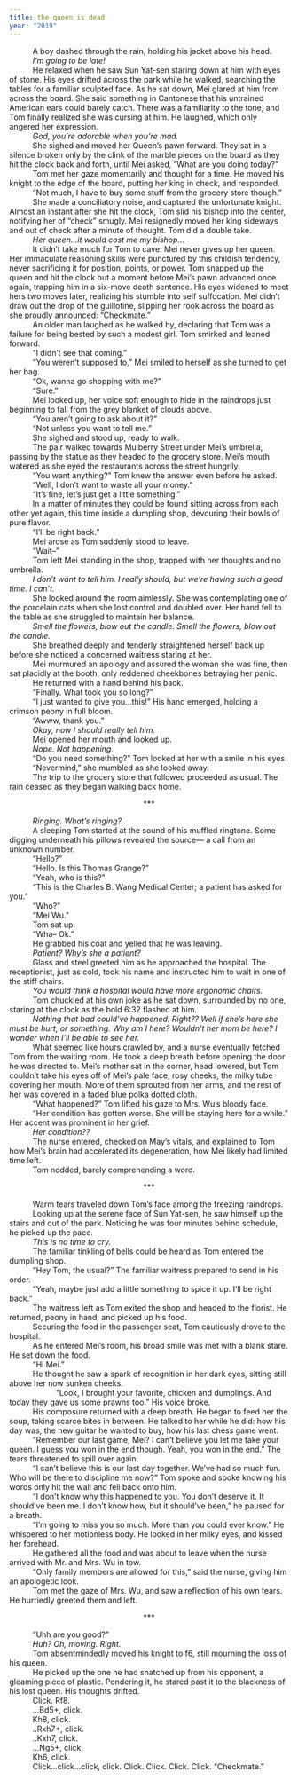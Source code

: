 ```yaml
---
title: the queen is dead
year: "2019"
---
```


&emsp;&emsp;&emsp;A boy dashed through the rain, holding his jacket above his head. <br>
&emsp;&emsp;&emsp;_I’m going to be late!_<br>
&emsp;&emsp;&emsp;He relaxed when he saw Sun Yat-sen staring down at him with eyes of stone. His eyes drifted across the park while he walked, searching the tables for a familiar sculpted face. As he sat down, Mei glared at him from across the board. She said something in Cantonese that his untrained American ears could barely catch. There was a familiarity to the tone, and Tom finally realized she was cursing at him. He laughed, which only angered her expression.<br>
&emsp;&emsp;&emsp;_God, you’re adorable when you’re mad._<br>
&emsp;&emsp;&emsp;She sighed and moved her Queen’s pawn forward. They sat in a silence broken only by the clink of the marble pieces on the board as they hit the clock back and forth, until Mei asked, “What are you doing today?”<br>
&emsp;&emsp;&emsp;Tom met her gaze momentarily and thought for a time. He moved his knight to the edge of the board, putting her king in check, and responded.<br>
&emsp;&emsp;&emsp;“Not much, I have to buy some stuff from the grocery store though.”<br>
&emsp;&emsp;&emsp;She made a conciliatory noise, and captured the unfortunate knight. Almost an instant after she hit the clock, Tom slid his bishop into the center, notifying her of “check” smugly. Mei resignedly moved her king sideways and out of check after a minute of thought. Tom did a double take.<br>
&emsp;&emsp;&emsp;_Her queen...it would cost me my bishop…_<br>
&emsp;&emsp;&emsp;It didn’t take much for Tom to cave: Mei never gives up her queen. Her immaculate reasoning skills were punctured by this childish tendency, never sacrificing it for position, points, or power. Tom snapped up the queen and hit the clock but a moment before Mei’s pawn advanced once again, trapping him in a six-move death sentence. His eyes widened to meet hers two moves later, realizing his stumble into self suffocation. Mei didn’t draw out the drop of the guillotine, slipping her rook across the board as she proudly announced: “Checkmate.”<br>
&emsp;&emsp;&emsp;An older man laughed as he walked by, declaring that Tom was a failure for being bested by such a modest girl.
Tom smirked and leaned forward.<br>
&emsp;&emsp;&emsp;“I didn’t see that coming.”<br>
&emsp;&emsp;&emsp;“You weren’t supposed to,” Mei smiled to herself as she turned to get her bag.<br>
&emsp;&emsp;&emsp;“Ok, wanna go shopping with me?”<br>
&emsp;&emsp;&emsp;“Sure.”<br>
&emsp;&emsp;&emsp;Mei looked up, her voice soft enough to hide in the raindrops just beginning to fall from the grey blanket of clouds above.<br>
&emsp;&emsp;&emsp;“You aren’t going to ask about it?”<br>
&emsp;&emsp;&emsp;“Not unless you want to tell me.”<br>
&emsp;&emsp;&emsp;She sighed and stood up, ready to walk.<br>
&emsp;&emsp;&emsp;The pair walked towards Mulberry Street under Mei’s umbrella, passing by the statue as they headed to the grocery store. Mei’s mouth watered as she eyed the restaurants across the street hungrily.<br>
&emsp;&emsp;&emsp;“You want anything?” Tom knew the answer even before he asked.<br>
&emsp;&emsp;&emsp;“Well, I don’t want to waste all your money.”<br>
&emsp;&emsp;&emsp;“It’s fine, let’s just get a little something.”<br>
&emsp;&emsp;&emsp;In a matter of minutes they could be found sitting across from each other yet again, this time inside a dumpling shop, devouring their bowls of pure flavor.<br>
&emsp;&emsp;&emsp;“I’ll be right back.”<br>
&emsp;&emsp;&emsp;Mei arose as Tom suddenly stood to leave.<br>
&emsp;&emsp;&emsp;“Wait–”<br>
&emsp;&emsp;&emsp;Tom left Mei standing in the shop, trapped with her thoughts and no umbrella.<br>
&emsp;&emsp;&emsp;_I don’t want to tell him. I really should, but we’re having such a good time. I can’t._<br>
&emsp;&emsp;&emsp;She looked around the room aimlessly. She was contemplating one of the porcelain cats when she lost control and doubled over. Her hand fell to the table as she struggled to maintain her balance.<br>
&emsp;&emsp;&emsp;_Smell the flowers, blow out the candle. Smell the flowers, blow out the candle._<br>
&emsp;&emsp;&emsp;She breathed deeply and tenderly straightened herself back up before she noticed a concerned waitress staring at her.<br>
&emsp;&emsp;&emsp;Mei murmured an apology and assured the woman she was fine, then sat placidly at the booth, only reddened cheekbones betraying her panic.<br>
&emsp;&emsp;&emsp;He returned with a hand behind his back.<br>
&emsp;&emsp;&emsp;“Finally. What took you so long?”<br>
&emsp;&emsp;&emsp;“I just wanted to give you...this!” His hand emerged, holding a crimson peony in full bloom.<br>
&emsp;&emsp;&emsp;“Awww, thank you.”<br>
&emsp;&emsp;&emsp;_Okay, now I should really tell him._<br>
&emsp;&emsp;&emsp;Mei opened her mouth and looked up.<br>
&emsp;&emsp;&emsp;_Nope. Not happening._<br>
&emsp;&emsp;&emsp;“Do you need something?” Tom looked at her with a smile in his eyes.<br>
&emsp;&emsp;&emsp;“Nevermind,” she mumbled as she looked away.<br>
&emsp;&emsp;&emsp;The trip to the grocery store that followed proceeded as usual. The rain ceased as they began walking back home.<br>

<center>***</center>

&emsp;&emsp;&emsp;_Ringing. What’s ringing?_<br>
&emsp;&emsp;&emsp;A sleeping Tom started at the sound of his muffled ringtone. Some digging underneath his pillows revealed the source–– a call from an unknown number.<br>
&emsp;&emsp;&emsp;“Hello?”<br>
&emsp;&emsp;&emsp;“Hello. Is this Thomas Grange?”<br>
&emsp;&emsp;&emsp;“Yeah, who is this?”<br>
&emsp;&emsp;&emsp;“This is the Charles B. Wang Medical Center; a patient has asked for you.”<br>
&emsp;&emsp;&emsp;“Who?”<br>
&emsp;&emsp;&emsp;“Mei Wu.”<br>
&emsp;&emsp;&emsp;Tom sat up.<br>
&emsp;&emsp;&emsp;“Wha– Ok.”<br>
&emsp;&emsp;&emsp;He grabbed his coat and yelled that he was leaving.<br>
&emsp;&emsp;&emsp;_Patient? Why’s she a patient?_<br>
&emsp;&emsp;&emsp;Glass and steel greeted him as he approached the hospital. The receptionist, just as cold, took his name and instructed him to wait in one of the stiff chairs.<br>
&emsp;&emsp;&emsp;_You would think a hospital would have more ergonomic chairs._<br>
&emsp;&emsp;&emsp;Tom chuckled at his own joke as he sat down, surrounded by no one, staring at the clock as the bold 6:32 flashed at him.<br>
&emsp;&emsp;&emsp;_Nothing that bad could’ve happened. Right?? Well if she’s here she must be hurt, or something. Why am I here? Wouldn’t her mom be here? I wonder when I’ll be able to see her._<br>
&emsp;&emsp;&emsp;What seemed like hours crawled by, and a nurse eventually fetched Tom from the waiting room. He took a deep breath before opening the door he was directed to. Mei’s mother sat in the corner, head lowered, but Tom couldn’t take his eyes off of Mei’s pale face, rosy cheeks, the milky tube covering her mouth. More of them sprouted from her arms, and the rest of her was covered in a faded blue polka dotted cloth.<br>
&emsp;&emsp;&emsp;“What happened?” Tom lifted his gaze to Mrs. Wu’s bloody face.<br>
&emsp;&emsp;&emsp;“Her condition has gotten worse. She will be staying here for a while.” Her accent was prominent in her grief.<br>
&emsp;&emsp;&emsp;_Her condition??_<br>
&emsp;&emsp;&emsp;The nurse entered, checked on May’s vitals, and explained to Tom how Mei’s brain had accelerated its degeneration, how Mei likely had limited time left.<br>
&emsp;&emsp;&emsp;Tom nodded, barely comprehending a word.<br>

<center>***</center>

&emsp;&emsp;&emsp;Warm tears traveled down Tom’s face among the freezing raindrops. <br>
&emsp;&emsp;&emsp;Looking up at the serene face of Sun Yat-sen, he saw himself up the stairs and out of the park. Noticing he was four minutes behind schedule, he picked up the pace. <br>
&emsp;&emsp;&emsp;_This is no time to cry._<br>
&emsp;&emsp;&emsp;The familiar tinkling of bells could be heard as Tom entered the dumpling shop.<br>
&emsp;&emsp;&emsp;“Hey Tom, the usual?” The familiar waitress prepared to send in his order.<br>
&emsp;&emsp;&emsp;“Yeah, maybe just add a little something to spice it up. I’ll be right back.”<br>
&emsp;&emsp;&emsp;The waitress left as Tom exited the shop and headed to the florist. He returned, peony in hand, and picked up his food. <br>
&emsp;&emsp;&emsp;Securing the food in the passenger seat, Tom cautiously drove to the hospital.<br>
&emsp;&emsp;&emsp;As he entered Mei’s room, his broad smile was met with a blank stare. He set down the food.<br>
&emsp;&emsp;&emsp;“Hi Mei.”<br>
&emsp;&emsp;&emsp;He thought he saw a spark of recognition in her dark eyes, sitting still above her now sunken cheeks.<br>
&emsp;&emsp;&emsp;&emsp;&emsp;&emsp;“Look, I brought your favorite, chicken and dumplings. And today they gave us some prawns too.” His voice broke.<br>
&emsp;&emsp;&emsp;His composure returned with a deep breath. He began to feed her the soup, taking scarce bites in between. He talked to her while he did: how his day was, the new guitar he wanted to buy, how his last chess game went.<br>
&emsp;&emsp;&emsp;“Remember our last game, Mei? I can’t believe you let me take your queen. I guess you won in the end though. Yeah, you won in the end.” The tears threatened to spill over again.<br>
&emsp;&emsp;&emsp;“I can’t believe this is our last day together. We’ve had so much fun. Who will be there to discipline me now?” Tom spoke and spoke knowing his words only hit the wall and fell back onto him.<br>
&emsp;&emsp;&emsp;“I don’t know why this happened to you. You don’t deserve it. It should’ve been me. I don’t know how, but it should’ve been,” he paused for a breath.<br>
&emsp;&emsp;&emsp;“I’m going to miss you so much. More than you could ever know.” He whispered to her motionless body. He looked in her milky eyes, and kissed her forehead.<br>
&emsp;&emsp;&emsp;He gathered all the food and was about to leave when the nurse arrived with Mr. and Mrs. Wu in tow.<br>
&emsp;&emsp;&emsp;“Only family members are allowed for this,” said the nurse, giving him an apologetic look.<br>
&emsp;&emsp;&emsp;Tom met the gaze of Mrs. Wu, and saw a reflection of his own tears. He hurriedly greeted them and left.<br>

<center>***</center>

&emsp;&emsp;&emsp;“Uhh are you good?”<br>
&emsp;&emsp;&emsp;_Huh? Oh, moving. Right._<br>
&emsp;&emsp;&emsp;Tom absentmindedly moved his knight to f6, still mourning the loss of his queen.<br>
&emsp;&emsp;&emsp;He picked up the one he had snatched up from his opponent, a gleaming piece of plastic. Pondering it, he stared past it to the blackness of his lost queen. His thoughts drifted.<br>
&emsp;&emsp;&emsp;Click. Rf8.<br>
&emsp;&emsp;&emsp;...Bd5+, click.<br>
&emsp;&emsp;&emsp;Kh8, click.<br>
&emsp;&emsp;&emsp;..Rxh7+, click.<br>
&emsp;&emsp;&emsp;..Kxh7, click.<br>
&emsp;&emsp;&emsp;...Ng5+, click.<br>
&emsp;&emsp;&emsp;Kh6, click.<br>
&emsp;&emsp;&emsp;Click...click...click, click. Click. Click. Click. Click. “Checkmate.”
